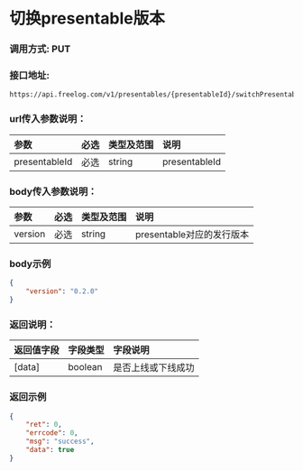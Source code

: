 # 切换presentable版本

### 调用方式: PUT

### 接口地址:

```
https://api.freelog.com/v1/presentables/{presentableId}/switchPresentableVersion
```

### url传入参数说明：

| 参数 | 必选 | 类型及范围 | 说明 |
| :--- | :--- | :--- | :--- |
|presentableId|必选|string|presentableId|


### body传入参数说明：

| 参数 | 必选 | 类型及范围 | 说明 |
| :--- | :--- | :--- | :--- |
|version|必选|string| presentable对应的发行版本|

### body示例

```json
{
    "version": "0.2.0"
}
```

### 返回说明：

| 返回值字段 | 字段类型 | 字段说明 |
| :--- | :--- | :--- |
| [data] | boolean | 是否上线或下线成功|


### 返回示例

```json
{
    "ret": 0,
    "errcode": 0,
    "msg": "success",
    "data": true
}
```
